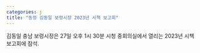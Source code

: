 ```yaml
---
categories: j
title: "동정 김동일 보령시장 2023년 시책 보고회"
---
```

김동일 충남 보령시장은 27일 오후 1시 30분 시청 중회의실에서 열리는 2023년 시책 보고회에 참석.